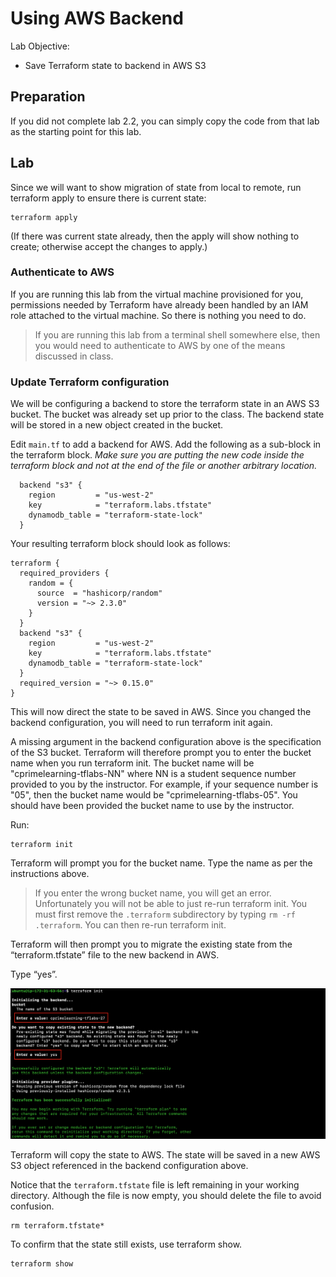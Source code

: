 # Using AWS Backend

Lab Objective:
- Save Terraform state to backend in AWS S3

## Preparation

If you did not complete lab 2.2, you can simply copy the code from that lab as the starting point for this lab.

## Lab

Since we will want to show migration of state from local to remote, run terraform apply to ensure there is current state:

```
terraform apply
```

(If there was current state already, then the apply will show nothing to create; otherwise accept the changes to apply.)


### Authenticate to AWS

If you are running this lab from the virtual machine provisioned for you, permissions needed by Terraform have already been handled by an IAM role attached to the virtual machine. So there is nothing you need to do.

> If you are running this lab from a terminal shell somewhere else, then you would need to authenticate to AWS by one of the means discussed in class.

### Update Terraform configuration

We will be configuring a backend to store the terraform state in an AWS S3 bucket.  The bucket was already set up prior to the class.  The backend state will be stored in a new object created in the bucket.

Edit `main.tf` to add a backend for AWS.  Add the following as a sub-block in the terraform block.  *Make sure you are putting the new code inside the terraform block and not at the end of the file or another arbitrary location.*

```
  backend "s3" {
    region         = "us-west-2"
    key            = "terraform.labs.tfstate"
    dynamodb_table = "terraform-state-lock"
  }
```

Your resulting terraform block should look as follows:
```
terraform {
  required_providers {
    random = {
      source  = "hashicorp/random"
      version = "~> 2.3.0"
    }
  }
  backend "s3" {
    region         = "us-west-2"
    key            = "terraform.labs.tfstate"
    dynamodb_table = "terraform-state-lock"
  }
  required_version = "~> 0.15.0"
}
```

This will now direct the state to be saved in AWS.  Since you changed the backend configuration, you will need to run terraform init again.

A missing argument in the backend configuration above is the specification of the S3 bucket.  Terraform will therefore prompt you to enter the bucket name when you run terraform init.  The bucket name will be "cprimelearning-tflabs-NN" where NN is a student sequence number provided to you by the instructor.  For example, if your sequence number is "05", then the bucket name would be "cprimelearning-tflabs-05".  You should have been provided the bucket name to use by the instructor.

Run:

```
terraform init
```

Terraform will prompt you for the bucket name. Type the name as per the instructions above.   

> If you enter the wrong bucket name, you will get an error.  Unfortunately you will not be able to just re-run terraform init.  You must first remove the `.terraform` subdirectory by typing `rm -rf .terraform`.  You can then re-run terraform init.

Terraform will then prompt you to migrate the existing state from the “terraform.tfstate” file to the new backend in AWS.

Type “yes”.

![Terraform init with remote backend](./images/tf-init.png "Terraform init with remote backend")

Terraform will copy the state to AWS.  The state will be saved in a new AWS S3 object referenced in the backend configuration above.

Notice that the `terraform.tfstate` file is left remaining in your working directory.  Although the file is now empty, you should delete the file to avoid confusion.

```
rm terraform.tfstate*
```

To confirm that the state still exists, use terraform show.

```
terraform show
```
